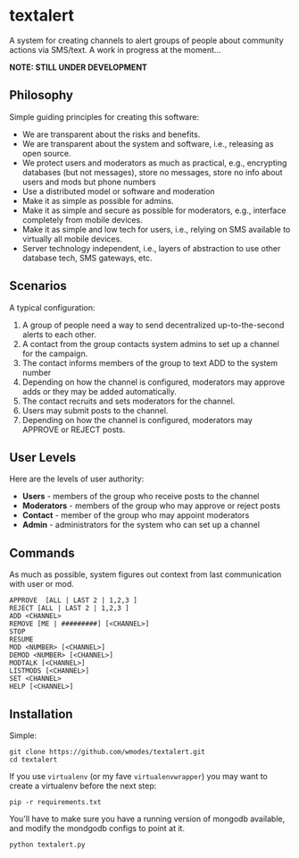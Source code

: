 textalert
=========
A system for creating channels to alert groups of people about community actions via SMS/text. A work in progress at the moment...

**NOTE: STILL UNDER DEVELOPMENT**

Philosophy
----------
Simple guiding principles for creating this software:
* We are transparent about the risks and benefits.
* We are transparent about the system and software, i.e., releasing as open source.
* We protect users and moderators as much as practical, e.g., encrypting databases (but not messages), store no messages, store no info about users and mods but phone numbers 
* Use a distributed model or software and moderation
* Make it as simple as possible for admins.
* Make it as simple and secure as possible for moderators, e.g., interface completely from mobile devices.
* Make it as simple and low tech for users, i.e., relying on SMS available to virtually all mobile devices.
* Server technology independent, i.e., layers of abstraction to use other database tech, SMS gateways, etc.

Scenarios
---------
A typical configuration:

1. A group of people need a way to send decentralized up-to-the-second alerts to each other. 
1. A contact from the group contacts system admins to set up a channel for the campaign.
1. The contact informs members of the group to text ADD <CHANNELNAME> to the system number
1. Depending on how the channel is configured, moderators may approve adds or they may be added automatically.
1. The contact recruits and sets moderators for the channel.
1. Users may submit posts to the channel.
1. Depending on how the channel is configured, moderators may APPROVE or REJECT posts.

User Levels
-----------
Here are the levels of user authority:

* **Users** - members of the group who receive posts to the channel
* **Moderators** - members of the group who may approve or reject posts
* **Contact** - member of the group who may appoint moderators
* **Admin** - administrators for the system who can set up a channel

Commands
--------
As much as possible, system figures out context from last communication with user or mod.

```
APPROVE  [ALL | LAST 2 | 1,2,3 ]
REJECT [ALL | LAST 2 | 1,2,3 ]
ADD <CHANNEL>
REMOVE [ME | #########] [<CHANNEL>]
STOP
RESUME
MOD <NUMBER> [<CHANNEL>]
DEMOD <NUMBER> [<CHANNEL>]
MODTALK [<CHANNEL>]
LISTMODS [<CHANNEL>]
SET <CHANNEL>
HELP [<CHANNEL>]
```

Installation
------------
Simple:

```
git clone https://github.com/wmodes/textalert.git
cd textalert
```

If you use ``virtualenv`` (or my fave `virtualenvwrapper`) you may want to create a virtualenv before the next step:

```
pip -r requirements.txt
```

You'll have to make sure you have a running version of mongodb available, and modify the mondgodb configs to point at it.

```
python textalert.py
```